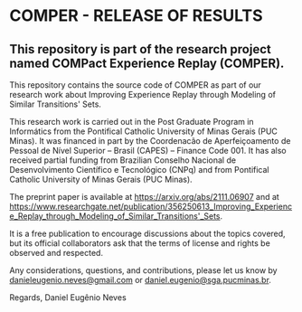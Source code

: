 # COMPER - RELEASE OF RESULTS

## This repository is part of the research project named COMPact Experience Replay (COMPER). 

This repository contains the source code of COMPER as part of our research work about Improving Experience Replay through Modeling of Similar Transitions' Sets.

This research work is carried out in the Post Graduate Program in Informátics from the Pontifical Catholic University of Minas Gerais (PUC Minas). It was financed in part by the Coordenacão de Aperfeiçoamento de Pessoal de Nível Superior – Brasil (CAPES) – Finance Code 001. It has also received partial funding from Brazilian Conselho Nacional de Desenvolvimento Científico e Tecnológico (CNPq) and from Pontifical Catholic University of Minas Gerais (PUC Minas).

The preprint paper is available at https://arxiv.org/abs/2111.06907 and at https://www.researchgate.net/publication/356250613_Improving_Experience_Replay_through_Modeling_of_Similar_Transitions'_Sets.



It is a free publication to encourage discussions about the topics covered, but its official collaborators ask that the terms of license and rights be observed and respected.

Any considerations, questions, and contributions, please let us know by danieleugenio.neves@gmail.com or daniel.eugenio@sga.pucminas.br.

Regards, Daniel Eugênio Neves
